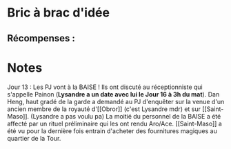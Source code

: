 # Bric à brac d'idée

Récompenses : 
- 

# Notes

Jour 13 : 
Les PJ vont à la BAISE !
Ils ont discuté au réceptionniste qui s'appelle Painon (**Lysandre a un date avec lui le Jour 16 à 3h du mat**).
Dan Heng, haut gradé de la garde a demandé au PJ d'enquêter sur la venue d'un ancien membre de la royauté d'[[Obror]] (c'est Lysandre mdr) et sur [[Saint-Maso]]. (Lysandre a pas voulu pa)
La moitié du personnel de la BAISE a été affecté par un rituel préliminaire qui les ont rendu Aro/Ace.
[[Saint-Maso]] a été vu pour la dernière fois entrain d'acheter des fournitures magiques au quartier de la Tour.